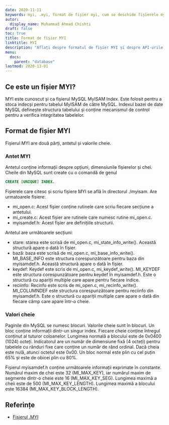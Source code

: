 ```yaml
---
date: 2020-11-11
keywords: myi, .myi, format de fișier myi, cum se deschide fișierele myi, extensia .myi, extensia myi
autor:
  display_name: Muhammad Ahmad Chishti
draft: false
toc: true
title: Format de fișier MYI
linktitle: MYI
description: "Aflați despre formatul de fișier MYI și despre API-urile care pot crea și deschide fișiere MYI."
menu:
  docs:
    parent: "database"
lastmod: 2020-13-01
---
```


## Ce este un fișier MYI? ##

MYI este cunoscut și ca fișierul MySQL MyISAM Index. Este folosit pentru a stoca indecși pentru tabelul MyISAM de către MySQL. Indexul bazei de date MySQL definește structura tabelului și conține mecanismul de control pentru a verifica integritatea tabelelor.

## Format de fișier MYI ##

Fișierul MYI are două părți, antetul și valorile cheie.

### Antet MYI ###

Antetul conține informații despre opțiuni, dimensiunile fișierelor și chei. Cheile din MySQL sunt create cu o comandă de genul

```sql
CREATE [UNIQUE] INDEX.
```

Fișierele care citesc și scriu fișiere MYI se află în directorul ./myisam. Are urmatoarele fisiere:

- mi_open.c: Acest fișier conține rutinele care scriu fiecare secțiune a antetului.
- mi_create.c: Acest fișier are rutinele care numesc rutine mi_open.c.
- myisamdef.h: Acest fișier are definițiile structurii.

Antetul are următoarele secțiuni:

- stare: starea este scrisă de mi_open.c, mi_state_info_write(). Această structură apare o dată în fișier.
- bază: baza este scrisă de mi_open.c, mi_base_info_write(). MI_BASE_INFO este structura corespunzătoare pentru baza din myisamdef.h. Această structură apare o dată în fișier.
- keydef: Keydef este scris de mi_open.c, mi_keydef_write(). MI_KEYDEF este structura corespunzătoare pentru keydef în myisamdef.h. Este o structură cu apariții multiple care apare pentru fiecare indice.
- reciinfo: Recinfo este scris de mi_open.c, mi_recinfo_write(). MI_COLUMNDEF este structura corespunzătoare pentru reciinfo din myisamdef.h. Este o structură cu apariții multiple care apare o dată din fiecare câmp care apare într-o cheie.

### Valori cheie ###

Paginile din MySQL se numesc blocuri. Valorile cheie sunt în blocuri. Un bloc conține informații dintr-un singur index. Fiecare cheie conține întregul conținut al tuturor coloanelor. Lungimea normală a blocului este de 0x0400 (1024) octeți. Indicatorul are un număr de dimensiune fixă (4 octeți) pentru tabelele cu rânduri fixe care conține un număr de rând ordinal. Dacă cheia este nulă, atunci octetul este 0x00. Un bloc normal este plin cu cel puțin 65% și este de obicei plin cu 80%.

Fișierul myisamdef.h conține următoarele informații exprimate în constante. Numărul maxim de chei este 32 (MI_MAX_KEY), iar numărul maxim de segmente dintr-o cheie este 16 (MI_MAX_KEY_SEG). Lungimea maximă a cheii este de 500 (MI_MAX_KEY_LENGTH). Lungimea maximă a blocului este 16384 (MI_MAX_KEY_BLOCK_LENGTH).

## Referințe ##

- [Fișierul .MYI](https://dev.mysql.com/doc/dev/mysql-server/latest/)

